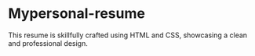 # Mypersonal-resume
This resume is skillfully crafted using HTML and CSS, showcasing a clean and professional design.
